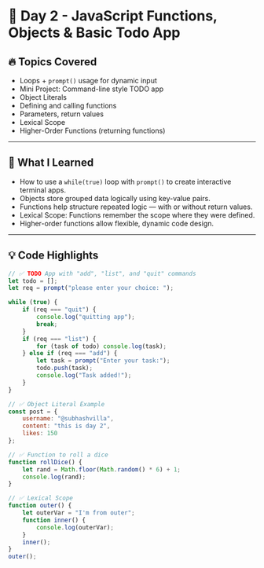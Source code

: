 # 📅 Day 2 - JavaScript Functions, Objects & Basic Todo App

## 🔥 Topics Covered

- Loops + `prompt()` usage for dynamic input
- Mini Project: Command-line style TODO app
- Object Literals
- Defining and calling functions
- Parameters, return values
- Lexical Scope
- Higher-Order Functions (returning functions)

---

## 🧠 What I Learned

- How to use a `while(true)` loop with `prompt()` to create interactive terminal apps.
- Objects store grouped data logically using key-value pairs.
- Functions help structure repeated logic — with or without return values.
- Lexical Scope: Functions remember the scope where they were defined.
- Higher-order functions allow flexible, dynamic code design.

---

## 💡 Code Highlights

```js
// ✅ TODO App with "add", "list", and "quit" commands
let todo = [];
let req = prompt("please enter your choice: ");

while (true) {
    if (req === "quit") {
        console.log("quitting app");
        break;
    }
    if (req === "list") {
        for (task of todo) console.log(task);
    } else if (req === "add") {
        let task = prompt("Enter your task:");
        todo.push(task);
        console.log("Task added!");
    }
}

// ✅ Object Literal Example
const post = {
    username: "@subhashvilla",
    content: "this is day 2",
    likes: 150
};

// ✅ Function to roll a dice
function rollDice() {
    let rand = Math.floor(Math.random() * 6) + 1;
    console.log(rand);
}

// ✅ Lexical Scope
function outer() {
    let outerVar = "I'm from outer";
    function inner() {
        console.log(outerVar);
    }
    inner();
}
outer();

